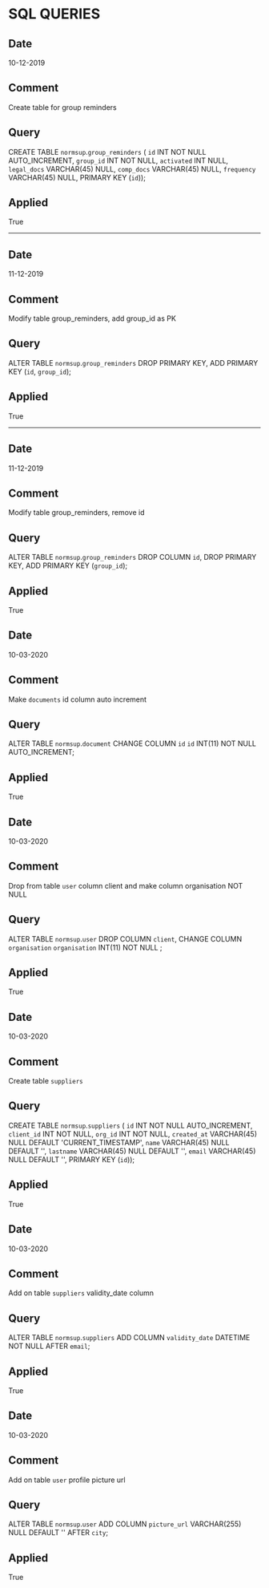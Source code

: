 
# SQL QUERIES



## Date


10-12-2019

## Comment

Create table for group reminders

## Query

CREATE TABLE `normsup`.`group_reminders` (
  `id` INT NOT NULL AUTO_INCREMENT,
  `group_id` INT NOT NULL,
  `activated` INT NULL,
  `legal_docs` VARCHAR(45) NULL,
  `comp_docs` VARCHAR(45) NULL,
  `frequency` VARCHAR(45) NULL,
  PRIMARY KEY (`id`));


## Applied

True


-----------------------------------------------------------------------------------------------------------------------------------------------------------------------------------------------------

## Date


11-12-2019

## Comment

Modify table group_reminders, add group_id as PK

## Query

ALTER TABLE `normsup`.`group_reminders` 
DROP PRIMARY KEY,
ADD PRIMARY KEY (`id`, `group_id`);


## Applied

True

-----------------------------------------------------------------------------------------------------------------------------------------------------------------------------------------------------


## Date


11-12-2019

## Comment

Modify table group_reminders, remove id

## Query

ALTER TABLE `normsup`.`group_reminders` 
DROP COLUMN `id`,
DROP PRIMARY KEY,
ADD PRIMARY KEY (`group_id`);



## Applied

True

## Date


10-03-2020

## Comment

Make `documents` id column auto increment

## Query

ALTER TABLE `normsup`.`document` 
CHANGE COLUMN `id` `id` INT(11) NOT NULL AUTO_INCREMENT;



## Applied

True


## Date


10-03-2020

## Comment

Drop from table `user` column client and make column organisation NOT NULL

## Query

ALTER TABLE `normsup`.`user`
    DROP COLUMN `client`,
    CHANGE COLUMN `organisation` `organisation` INT(11) NOT NULL ;



## Applied

True

## Date


10-03-2020

## Comment

Create table `suppliers`

## Query

CREATE TABLE `normsup`.`suppliers` (
  `id` INT NOT NULL AUTO_INCREMENT,
  `client_id` INT NOT NULL,
  `org_id` INT NOT NULL,
  `created_at` VARCHAR(45) NULL DEFAULT 'CURRENT_TIMESTAMP',
  `name` VARCHAR(45) NULL DEFAULT '',
  `lastname` VARCHAR(45) NULL DEFAULT '',
  `email` VARCHAR(45) NULL DEFAULT '',
  PRIMARY KEY (`id`));


## Applied

True


## Date


10-03-2020

## Comment

Add on table `suppliers` validity_date column

## Query


ALTER TABLE `normsup`.`suppliers` 
ADD COLUMN `validity_date` DATETIME NOT NULL AFTER `email`;



## Applied

True


## Date


10-03-2020

## Comment

Add on table `user` profile picture url

## Query


ALTER TABLE `normsup`.`user` 
ADD COLUMN `picture_url` VARCHAR(255) NULL DEFAULT '' AFTER `city`;



## Applied

True


